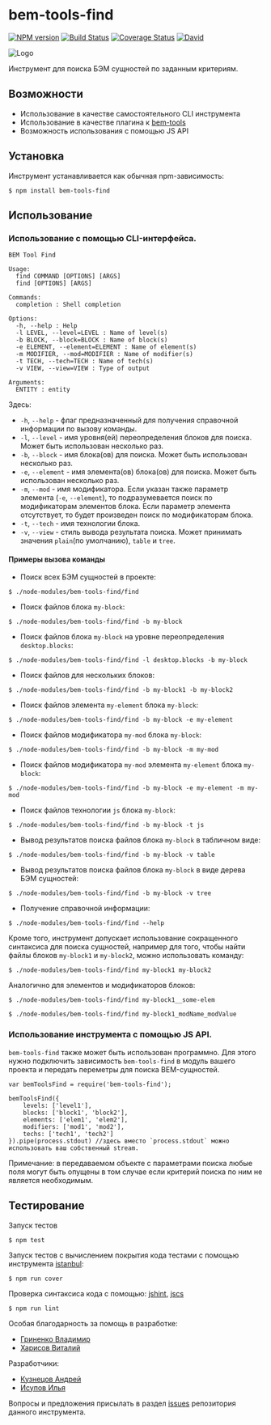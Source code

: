 # bem-tools-find

[![NPM version](http://img.shields.io/npm/v/bem-tools-find.svg?style=flat)](http://www.npmjs.org/package/bem-tools-find)
[![Build Status](https://travis-ci.org/bem-incubator/bem-tools-find.svg)](https://travis-ci.org/bem-incubator/bem-tools-find)
[![Coverage Status](https://coveralls.io/repos/bem-incubator/bem-tools-find/badge.svg?branch=master&service=github)](https://coveralls.io/github/bem-incubator/bem-tools-find?branch=master)
[![David](https://img.shields.io/david/bem-incubator/bem-tools-find.svg)](https://david-dm.org/bem-incubator/bem-tools-find)

![Logo](./logo.ico)

Инструмент для поиска БЭМ сущностей по заданным критериям.

## Возможности

* Использование в качестве самостоятельного CLI инструмента
* Использование в качестве плагина к [bem-tools](https://github.com/bem/bem-tools)
* Возможность использования с помощью JS API

## Установка

Инструмент устанавливается как обычная npm-зависимость:
```
$ npm install bem-tools-find
```

## Использование

### Использование с помощью CLI-интерфейса.

```
BEM Tool Find

Usage:
  find COMMAND [OPTIONS] [ARGS]
  find [OPTIONS] [ARGS]

Commands:
  completion : Shell completion

Options:
  -h, --help : Help
  -l LEVEL, --level=LEVEL : Name of level(s)
  -b BLOCK, --block=BLOCK : Name of block(s)
  -e ELEMENT, --element=ELEMENT : Name of element(s)
  -m MODIFIER, --mod=MODIFIER : Name of modifier(s)
  -t TECH, --tech=TECH : Name of tech(s)
  -v VIEW, --view=VIEW : Type of output

Arguments:
  ENTITY : entity

```

Здесь:

* `-h`, `--help` - флаг предназначенный для получения справочной информации по вызову команды.
* `-l`, `--level` - имя уровня(ей) переопределения блоков для поиска. Может быть использован несколько раз.
* `-b`, `--block` - имя блока(ов) для поиска. Может быть использован несколько раз.
* `-e`, `--element` - имя элемента(ов) блока(ов) для поиска. Может быть использован несколько раз.
* `-m`, `--mod` - имя модификатора. Если указан также параметр элемента (`-e`, `--element`), 
то подразумевается поиск по модификаторам элементов блока. Если параметр элемента отсутствует, то
будет произведен поиск по модификаторам блока.
* `-t`, `--tech` - имя технологии блока.
* `-v`, `--view` - стиль вывода результата поиска. Может принимать значения `plain`(по умолчанию), `table` и `tree`.

#### Примеры вызова команды

* Поиск всех БЭМ сущностей в проекте:
```
$ ./node-modules/bem-tools-find/find
```
* Поиск файлов блока `my-block`: 
```
$ ./node-modules/bem-tools-find/find -b my-block
```
* Поиск файлов блока `my-block` на уровне переопределения `desktop.blocks`: 
```
$ ./node-modules/bem-tools-find/find -l desktop.blocks -b my-block
```
* Поиск файлов для нескольких блоков:
```
$ ./node-modules/bem-tools-find/find -b my-block1 -b my-block2
```
* Поиск файлов элемента `my-element` блока `my-block`:
```
$ ./node-modules/bem-tools-find/find -b my-block -e my-element
``` 
* Поиск файлов модификатора `my-mod` блока `my-block`:
```
$ ./node-modules/bem-tools-find/find -b my-block -m my-mod
``` 
* Поиск файлов модификатора `my-mod` элемента `my-element` блока `my-block`:
```
$ ./node-modules/bem-tools-find/find -b my-block -e my-element -m my-mod
``` 
* Поиск файлов технологии `js` блока `my-block`:
```
$ ./node-modules/bem-tools-find/find -b my-block -t js
```
* Вывод результатов поиска файлов блока `my-block` в табличном виде:
```
$ ./node-modules/bem-tools-find/find -b my-block -v table
```
* Вывод результатов поиска файлов блока `my-block` в виде дерева БЭМ сущностей:
```
$ ./node-modules/bem-tools-find/find -b my-block -v tree
```
* Получение справочной информации:
```
$ ./node-modules/bem-tools-find/find --help
```

Кроме того, инструмент допускает использование сокращенного синтаксиса для поиска сущностей, например
для того, чтобы найти файлы блоков `my-block1` и `my-block2`, можно использовать команду:
```
$ ./node-modules/bem-tools-find/find my-block1 my-block2
```

Аналогично для элементов и модификаторов блоков:
```
$ ./node-modules/bem-tools-find/find my-block1__some-elem
```
```
$ ./node-modules/bem-tools-find/find my-block1_modName_modValue
```

### Использование инструмента с помощью JS API.

`bem-tools-find` также может быть использован программно. Для этого нужно подключить зависимость
`bem-tools-find` в модуль вашего проекта и передать переметры для поиска BEM-сущностей.
```
var bemToolsFind = require('bem-tools-find');

bemToolsFind({
    levels: ['level1'],
    blocks: ['block1', 'block2'],
    elements: ['elem1', 'elem2'],
    modifiers: ['mod1', 'mod2'],
    techs: ['tech1', 'tech2']
}).pipe(process.stdout) //здесь вместо `process.stdout` можно использовать ваш собственный stream.
```

Примечание: в передаваемом объекте с параметрами поиска любые поля могут быть опущены в том случае если
критерий поиска по ним не является необходимым.

## Тестирование

Запуск тестов
```
$ npm test
```

Запуск тестов с вычислением покрытия кода тестами с помощью инструмента [istanbul](https://www.npmjs.com/package/istanbul):
```
$ npm run cover
```

Проверка синтаксиса кода с помощью:
[jshint](https://www.npmjs.com/package/jshint),
[jscs](https://www.npmjs.com/package/jscs)

```
$ npm run lint
```

Особая благодарность за помощь в разработке:

* [Гриненко Владимир](http://github.com/tadatuta)
* [Харисов Виталий](https://github.com/vithar)

Разработчики: 
* [Кузнецов Андрей](https://github.com/tormozz48)
* [Исупов Илья](https://github.com/SwinX)

Вопросы и предложения присылать в раздел [issues](https://github.com/bem-incubator/bem-tools-find) репозитория данного инструмента.
